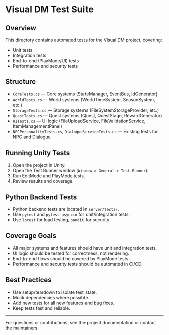 # Visual DM Test Suite

## Overview
This directory contains automated tests for the Visual DM project, covering:
- Unit tests
- Integration tests
- End-to-end (PlayMode/UI) tests
- Performance and security tests

## Structure
- `CoreTests.cs` — Core systems (StateManager, EventBus, IdGenerator)
- `WorldTests.cs` — World systems (WorldTimeSystem, SeasonSystem, etc.)
- `StorageTests.cs` — Storage systems (FileSystemStorageProvider, etc.)
- `QuestTests.cs` — Quest systems (Quest, QuestStage, RewardGenerator)
- `UITests.cs` — UI logic (FileUploadService, FileValidationService, ItemManagementPanel)
- `NPCPersonalityTests.cs`, `DialogueServiceTests.cs` — Existing tests for NPC and Dialogue

## Running Unity Tests
1. Open the project in Unity.
2. Open the Test Runner window (`Window > General > Test Runner`).
3. Run EditMode and PlayMode tests.
4. Review results and coverage.

## Python Backend Tests
- Python backend tests are located in `server/tests/`.
- Use `pytest` and `pytest-asyncio` for unit/integration tests.
- Use `locust` for load testing, `bandit` for security.

## Coverage Goals
- All major systems and features should have unit and integration tests.
- UI logic should be tested for correctness, not rendering.
- End-to-end flows should be covered by PlayMode tests.
- Performance and security tests should be automated in CI/CD.

## Best Practices
- Use setup/teardown to isolate test state.
- Mock dependencies where possible.
- Add new tests for all new features and bug fixes.
- Keep tests fast and reliable.

---
For questions or contributions, see the project documentation or contact the maintainers. 